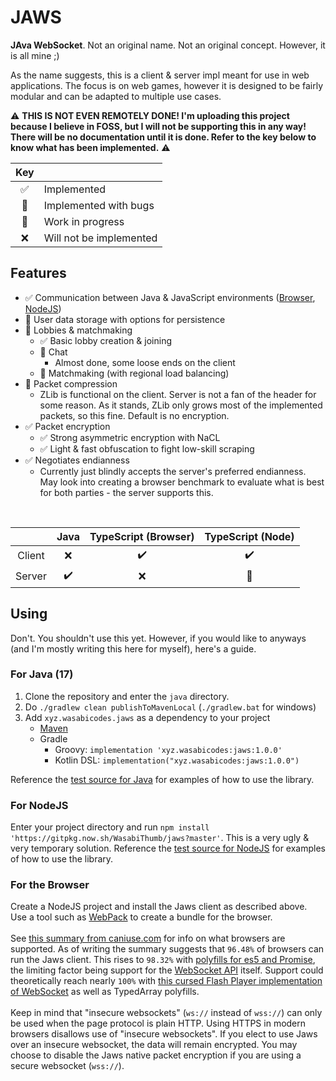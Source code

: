 # JAWS
**JAva WebSocket**. Not an original name. Not an original concept. However, it is all mine ;)

As the name suggests, this is a client & server impl meant for use in web applications. The
focus is on web games, however it is designed to be fairly modular and can be adapted to
multiple use cases.

⚠️ **THIS IS NOT EVEN REMOTELY DONE! I'm uploading this project because I believe in FOSS, but I will
not be supporting this in any way! There will be no documentation until it is done. Refer to the
key below to know what has been implemented.** ⚠️

| Key | |
| :-: | :-- |
| ✅ | Implemented |
| 🐛 | Implemented with bugs |
| 🚧 | Work in progress |
| ❌ | Will not be implemented |

## Features

- ✅ Communication between Java & JavaScript environments ([Browser](#for-the-browser), [NodeJS](#for-nodejs))
- 🚧 User data storage with options for persistence
- 🚧 Lobbies & matchmaking
  - ✅ Basic lobby creation & joining
  - 🚧 Chat
    - Almost done, some loose ends on the client
  - 🚧 Matchmaking (with regional load balancing)
- 🐛 Packet compression
  - ZLib is functional on the client. Server is not a fan of the
    header for some reason. As it stands, ZLib only grows most of the
    implemented packets, so this fine. Default is no encryption.
- ✅ Packet encryption
  - ✅ Strong asymmetric encryption with NaCL
  - ✅ Light & fast obfuscation to fight low-skill scraping
- ✅ Negotiates endianness
  - Currently just blindly accepts the server's preferred endianness. May look into creating
    a browser benchmark to evaluate what is best for both parties - the server supports this.

<br>

| | Java | TypeScript (Browser) | TypeScript (Node) |
| :-: | :-: | :-: | :-: |
| Client | ❌ |  ✔️  | ✔️ |
| Server | ✔️ | ❌  | 🚧 |


## Using
Don't. You shouldn't use this yet. However, if you would like to anyways (and I'm mostly writing
this here for myself), here's a guide.

### For Java (17)
1. Clone the repository and enter the ``java`` directory.
2. Do ``./gradlew clean publishToMavenLocal`` (``./gradlew.bat`` for windows)
3. Add ``xyz.wasabicodes.jaws`` as a dependency to your project
   - [Maven](https://paste.gg/p/anonymous/700fa63f1dce4a36bca6aa4e3bc1e82d/files/8e8cc77e07c34c44b5b50dcee6b6b60f/raw)
   - Gradle
     - Groovy: ``implementation 'xyz.wasabicodes:jaws:1.0.0'``
     - Kotlin DSL: ``implementation("xyz.wasabicodes:jaws:1.0.0")``

Reference the [test source for Java](https://github.com/WasabiThumb/jaws/blob/master/java/src/test/java/xyz/wasabicodes/jaws/JawsTest.java) for examples of how to use the library.

### For NodeJS
Enter your project directory and run ``npm install 'https://gitpkg.now.sh/WasabiThumb/jaws?master'``.
This is a very ugly & very temporary solution.
Reference the [test source for NodeJS](https://github.com/WasabiThumb/jaws/blob/master/typescript/test/index.js) for examples of how to use the library.

### For the Browser
Create a NodeJS project and install the Jaws client as described above. Use a tool such as
[WebPack](https://github.com/webpack/webpack) to create a bundle for the browser.
\
\
See [this summary from caniuse.com](https://caniuse.com/mdn-javascript_builtins_arraybuffer,typedarrays,promises,mdn-api_websocket,mdn-api_websocket_message_event,es5#summary)
for info on what browsers are supported. As of writing the summary suggests that ``96.48%`` of browsers
can run the Jaws client. This rises to ``98.32%`` with [polyfills for es5 and Promise](https://polyfill.io/),
the limiting factor being support for the [WebSocket API](https://developer.mozilla.org/en-US/docs/Web/API/WebSocket) itself.
Support could theoretically reach nearly ``100%`` with [this cursed Flash Player implementation of WebSocket](https://github.com/gimite/web-socket-js)
as well as TypedArray polyfills.
\
\
Keep in mind that "insecure websockets" (``ws://`` instead of ``wss://``) can only be used when the page protocol is
plain HTTP. Using HTTPS in modern browsers disallows use of "insecure websockets". If you elect to use Jaws
over an insecure websocket, the data will remain encrypted. You may choose to disable the Jaws native packet
encryption if you are using a secure websocket (``wss://``).

